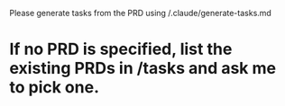 Please generate tasks from the PRD using /.claude/generate-tasks.md
# If no PRD is specified, list the existing PRDs in /tasks and ask me to pick one.
